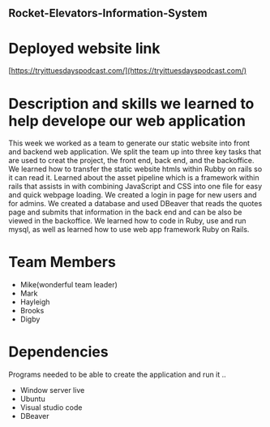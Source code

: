 ## Rocket-Elevators-Information-System

# Deployed website link
   [https://tryittuesdayspodcast.com/](https://tryittuesdayspodcast.com/)

# Description and skills we learned to help develope our web application
 This week we worked as a team to generate our static website into front and backend web application. We split the team up into three key tasks that are used to creat the project, the front end, back end, and the backoffice. We learned how to transfer the static website htmls within Rubby on rails so it can read it. Learned about the asset pipeline which is a framework within rails that assists in with combining JavaScript and CSS into one file for easy and quick webpage loading. We created a login in page for new users and for admins. We created a database and used DBeaver that reads the quotes page and submits that information in the back end and can be also be viewed in the backoffice. We learned how to code in Ruby, use and run mysql, as well as learned how to use web app framework Ruby on Rails. 

# Team Members

- Mike(wonderful team leader)
- Mark
- Hayleigh
- Brooks
- Digby


# Dependencies

Programs needed to be able to create the application and run it ..

- Window server live
- Ubuntu
- Visual studio code
- DBeaver
